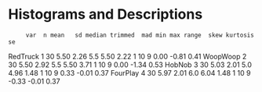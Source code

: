 Histograms and Descriptions
===============

         var  n mean   sd median trimmed  mad min max range  skew kurtosis   se
RedTruck   1 30 5.50 2.26    5.5    5.50 2.22   1  10     9  0.00    -0.81 0.41
WoopWoop   2 30 5.50 2.92    5.5    5.50 3.71   1  10     9  0.00    -1.34 0.53
HobNob     3 30 5.03 2.01    5.0    4.96 1.48   1  10     9  0.33    -0.01 0.37
FourPlay   4 30 5.97 2.01    6.0    6.04 1.48   1  10     9 -0.33    -0.01 0.37

